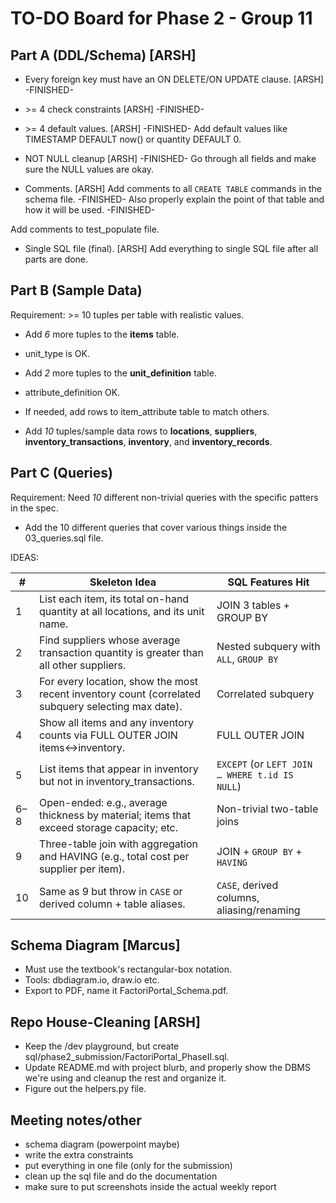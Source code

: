# TO-DO Board for Phase 2 - Group 11

## Part A (DDL/Schema) [ARSH]

- Every foreign key must have an ON DELETE/ON UPDATE clause. [ARSH] -FINISHED-

- \>= 4 check constraints [ARSH] -FINISHED-

- \>= 4 default values. [ARSH] -FINISHED-
Add default values like TIMESTAMP DEFAULT now() or quantity DEFAULT 0.

- NOT NULL cleanup [ARSH] -FINISHED-
Go through all fields and make sure the NULL values are okay.

- Comments. [ARSH]
Add comments to all `CREATE TABLE` commands in the schema file. -FINISHED-
Also properly explain the point of that table and how
it will be used. -FINISHED-

Add comments to test_populate file.

- Single SQL file (final). [ARSH]
Add everything to single SQL file after all parts are done.

## Part B (Sample Data)

Requirement: \>= 10 tuples per table with realistic values.

- Add *6* more tuples to the **items** table.
- unit_type is OK.
- Add *2* more tuples to the **unit_definition** table.
- attribute_definition OK.
- If needed, add rows to item_attribute table to match others.

- Add *10* tuples/sample data rows to
**locations**, **suppliers**, **inventory_transactions**, **inventory**, and **inventory_records**.

## Part C (Queries)

Requirement: Need *10* different non-trivial queries with
the specific patters in the spec.

- Add the 10 different queries that cover various things
inside the 03_queries.sql file.

IDEAS:

| #     | Skeleton Idea                                                                                      | SQL Features Hit                                           |
|-------|-----------------------------------------------------------------------------------------------------|------------------------------------------------------------|
| 1     | List each item, its total on-hand quantity at all locations, and its unit name.                    | JOIN 3 tables + GROUP BY                                   |
| 2     | Find suppliers whose average transaction quantity is greater than all other suppliers.             | Nested subquery with `ALL`, `GROUP BY`                     |
| 3     | For every location, show the most recent inventory count (correlated subquery selecting max date). | Correlated subquery                                        |
| 4     | Show all items and any inventory counts via FULL OUTER JOIN items↔inventory.                       | FULL OUTER JOIN                                            |
| 5     | List items that appear in inventory but not in inventory_transactions.                             | `EXCEPT` (or `LEFT JOIN … WHERE t.id IS NULL`)            |
| 6–8   | Open-ended: e.g., average thickness by material; items that exceed storage capacity; etc.          | Non-trivial two-table joins                               |
| 9     | Three-table join with aggregation and HAVING (e.g., total cost per supplier per item).             | JOIN + `GROUP BY` + `HAVING`                              |
| 10    | Same as 9 but throw in `CASE` or derived column + table aliases.                                   | `CASE`, derived columns, aliasing/renaming                |

## Schema Diagram [Marcus]

- Must use the textbook's rectangular-box notation.
- Tools: dbdiagram.io, draw.io etc.
- Export to PDF, name it FactoriPortal_Schema.pdf.

## Repo House-Cleaning [ARSH]

- Keep the /dev playground, but create sql/phase2_submission/FactoriPortal_PhaseII.sql.
- Update README.md with project blurb, and properly
show the DBMS we're using and cleanup the rest and organize it.
- Figure out the helpers.py file.

## Meeting notes/other

- schema diagram (powerpoint maybe)
- write the extra constraints
- put everything in one file (only for the submission)
- clean up the sql file and do the documentation
- make sure to put screenshots inside the actual weekly report
